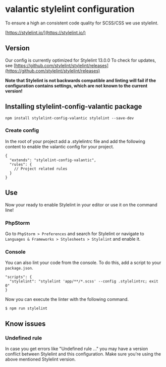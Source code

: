 # valantic stylelint configuration

To ensure a high an consistent code quality for SCSS/CSS we use stylelint.

[https://stylelint.io/](https://stylelint.io/)

## Version

Our config is currently optimized for Stylelint 13.0.0 To check for updates, see [https://github.com/stylelint/stylelint/releases](https://github.com/stylelint/stylelint/releases)

**Note that Stylelint is not backwards compatible and linting will fail if the configuration contains settings, which are not known to the current version!**

## Installing stylelint-config-valantic package

```shell
npm install stylelint-config-valantic stylelint --save-dev
```

### Create config

In the root of your project add a .stylelintrc file and add the following content to enable the valantic config for your project.

```
{
  "extends": "stylelint-config-valantic",
  "rules": {
    // Project related rules
  }
}

```

## Use

Now your ready to enable Stylelint in your editor or use it on the command line!

### PhpStorm

Go to `PhpStorm > Preferences` and search for Stylelint or navigate to `Languages & Frameworks > Stylesheets > Stylelint` and enable it.

### Console

You can also lint your code from the console. To do this, add a script to your `package.json`.

```
"scripts": {
  "stylelint": "stylelint 'app/**/*.scss' --config .stylelintrc; exit 0"
}
```

Now you can execute the linter with the following command.

```
$ npm run stylelint
```

## Know issues

### Undefined rule

In case you get errors like "Undefined rule ..." you may have a version conflict between Stylelint and this configuration. Make sure you're using the above mentioned Stylelint version.
